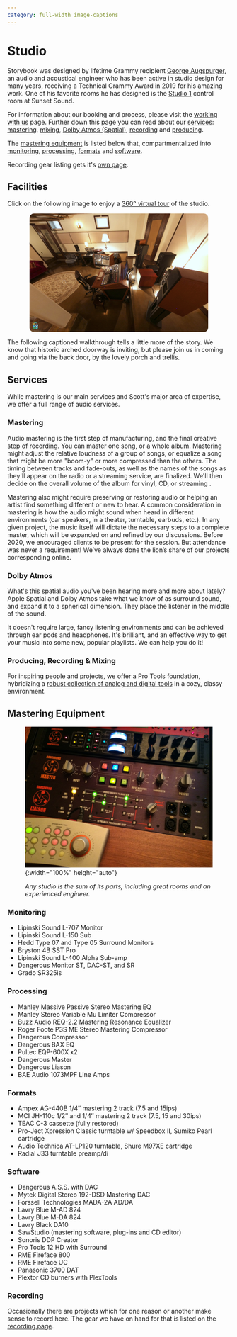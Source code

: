 ```yaml
---
category: full-width image-captions
---
```

# Studio

<script src="gallery.js" type=module></script>
<link rel="stylesheet" href="styles/gallery.css">

Storybook was designed by lifetime Grammy recipient <a href="http://www.aes.org/events/141/presenters/?ID=5280" target="_blank">George Augspurger</a>, an audio and acoustical engineer who has been active in studio design for many years, receiving a Technical Grammy Award in 2019 for his amazing work. One of his favorite rooms he has designed is the <a href="http://www.sunsetsound.com/studios/" target="_blank">Studio 1</a> control room at Sunset Sound.

For information about our booking and process, please visit the <a href="booking.html">working with us</a> page. Further down this page you can read about our [services](#services): [mastering](#mastering), [mixing](#mixing), [Dolby Atmos (Spatial)](#dolby-atmos), [recording](#recording) and [producing](#producing).

The [mastering equipment](#equipment) is listed below that, compartmentalized into [monitoring](#monitoring), [processing](#processing), [formats](#formats) and [software](#software).

Recording gear listing gets it's [own page](/recording.html).

## Facilities

Click on the following image to enjoy a [360&deg; virtual tour](/360tour) of the studio.

<a href=360tour style="width: 100%"><img src="images/360TourScreen.png" style="max-width: 80%; height: auto; display: block; border-radius: 10px; margin: 1em auto;"/></a>

The following captioned walkthrough tells a little more of the story. We know that historic arched doorway is inviting, but please join us in coming and going via the back door, by the lovely porch and trellis.

<script>const galleries = {"": {{ site.data.facilities | jsonify }}};</script>
<style>
  .facilities figure {
    border: 1px solid #999;
    padding: 1em 0.4em;
  }
  .facilities .gallery-image {
    display: flex;
    align-items: center;
    justify-content: center;
    text-align: center;
    background-size: cover;
    background-repeat: no-repeat;
    margin: 0.6em auto;
  }
  body.image-captions #gallerydlg figure {
    flex-direction: column;
  }
  body.image-captions #gallerydlg .gallery-image {
    width: 100%;
    height: 50vh;
    min-width: 90vw;
  }
</style>
<div class="facilities" id=gallery></div>

## Services

While mastering is our main services and Scott's major area of expertise,
we offer a full range of audio services.

### Mastering

Audio mastering is the first step of manufacturing, and the final creative step of recording. You can master one song, or a whole album. Mastering might adjust the relative loudness of a group of songs, or equalize a song that might be more "boom-y" or more compressed than the others. The timing between tracks and  fade-outs, as well as the names of the songs as they'll appear on the radio or a streaming service, are finalized. We'll then decide on the overall volume of the album for vinyl, CD, or streaming .

Mastering also might require preserving or restoring audio or helping an artist find something different or new to hear. A common consideration in mastering is how the audio might sound when  heard in different environments (car speakers, in a theater, turntable, earbuds, etc.). In any given project, the music itself will dictate the necessary  steps to a complete master, which will be expanded on and refined by our  discussions. Before 2020, we encouraged clients to be present for the session. But attendance was never a requirement! We’ve always done the lion’s share  of our projects corresponding online.

### Dolby Atmos

<p>What's this spatial audio you've been hearing more and more about lately? Apple Spatial and Dolby Atmos take what we know of as surround sound, and expand it to a spherical dimension. They place the listener in the middle of the sound.</p>
<p>It doesn't require large, fancy listening environments and can be achieved through ear pods and headphones. It's brilliant, and an effective way to get your music into some new, popular playlists. We can help you do it!</p>

### Producing, Recording & Mixing

For inspiring people and projects, we offer a Pro Tools foundation, hybridizing a <a href="recording.html">robust collection of analog and digital tools</a> in a cozy, classy environment.

## Mastering Equipment

<figure markdown=1>

  ![Main Console Detail](images/studio/gear/MainConsole.jpg){:width="100%" height="auto"}

  <figcaption style="font-style:italic;margin-top:0.5em;">Any studio is the sum of its parts, including great rooms and an experienced engineer.</figcaption>

</figure>

<div markdown=1 class=narrow>

### Monitoring

- Lipinski Sound L-707 Monitor
- Lipinski Sound L-150 Sub
- Hedd Type 07 and Type 05 Surround Monitors
- Bryston 4B SST Pro
- Lipinski Sound L-400 Alpha Sub-amp
- Dangerous Monitor ST, DAC-ST, and SR
- Grado SR325is

### Processing

- Manley Massive Passive Stereo Mastering EQ
- Manley Stereo Variable Mu Limiter Compressor
- Buzz Audio REQ-2.2 Mastering Resonance Equalizer
- Roger Foote P3S ME Stereo Mastering Compressor
- Dangerous Compressor
- Dangerous BAX EQ
- Pultec EQP-600X x2
- Dangerous Master
- Dangerous Liason
- BAE Audio 1073MPF Line Amps

### Formats

- Ampex AG-440B 1/4″ mastering 2 track (7.5 and 15ips)
- MCI JH-110c 1/2″ and 1/4″ mastering 2 track (7.5, 15 and 30ips)
- TEAC C-3 cassette (fully restored)
- Pro-Ject Xpression Classic turntable w/ Speedbox II, Sumiko Pearl cartridge
- Audio Technica AT-LP120 turntable, Shure M97XE cartridge
- Radial J33 turntable preamp/di

### Software

- Dangerous A.S.S. with DAC
- Mytek Digital Stereo 192-DSD Mastering DAC
- Forssell Technologies MADA-2A AD/DA
- Lavry Blue M-AD 824
- Lavry Blue M-DA 824
- Lavry Black DA10
- SawStudio (mastering software, plug-ins and CD editor)
- Sonoris DDP Creator
- Pro Tools 12 HD with Surround
- RME Fireface 800
- RME Fireface UC
- Panasonic 3700 DAT
- Plextor CD burners with PlexTools

### Recording

Occasionally there are projects which for one reason or another make sense to record here. The gear we have on hand for that is listed on the [recording page](recording.html).

</div>
